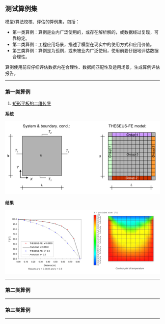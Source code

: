 ## 测试算例集


模型/算法校核、评估的算例集，包括：  

+ 第一类算例：算例是业内广泛使用的，或存在解析解的，或数据经过复现，可靠稳定。
+ 第二类算例：工程应用场景，描述了模型在现实中的使用方式和应用价值。
+ 第三类算例：算例是为孤例，或未被业内广泛使用，使用前要仔细地评估数据合理性。

算例使用前应仔细评估数据内在合理性、数据间匹配性及适用场景，生成算例评估报告。

---------------------------------------------------------------------------------

### 第一类算例

1. [矩形平板的二维传导](https://www.theseus-fe.com/zh/zh-resources/zh-validations/zh-basic-heat-transfer)

**系统**

![](./heat_conduction_model/assets/system.PNG)

**结果**

![](./heat_conduction_model/assets/result.PNG)

---------------------------------------------------------------------------------

### 第二类算例


---------------------------------------------------------------------------------

### 第三类算例


---------------------------------------------------------------------------------

